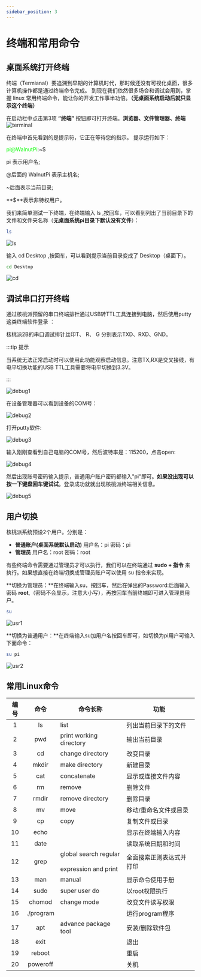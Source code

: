 ```yaml
---
sidebar_position: 3
---
```


# 终端和常用命令

## 桌面系统打开终端
终端（Termianal）要追溯到早期的计算机时代，那时候还没有可视化桌面，很多计算机操作都是通过终端命令完成。 到现在我们依然很多场合和调试会用到，掌握 linux 常用终端命令，能让你的开发工作事半功倍。**（无桌面系统启动后就只显示这个终端）**

在启动栏中点击第3项 **“终端”** 按钮即可打开终端。**浏览器、文件管理器、终端**
![terminal](./img/terminal/terminal.png)

在终端中首先看到的是提示符，它正在等待您的指示。 提示运行如下：

<font color='#06fe00'>pi@WalnutPi</font>:~$

pi 表示用户名; 

@后面的 WalnutPi 表示主机名; 

~后面表示当前目录; 

**$**表示非特权用户。

我们来简单测试一下终端，在终端输入 ls ,按回车，可以看到列出了当前目录下的文件和文件夹名称（**无桌面系统pi目录下默认没有文件**）：
```bash
ls
```
![ls](./img/terminal/ls.png)

输入 cd Desktop ,按回车，可以看到提示当前目录变成了 Desktop（桌面下）。
```bash
cd Desktop
```
![cd](./img/terminal/cd.png)

## 调试串口打开终端

通过核桃派预留的串口终端排针通过USB转TTL工具连接到电脑，然后使用putty这类终端软件登录 ：

核桃派2B的串口调试排针丝印T、 R、 G 分别表示TXD、RXD、GND。

:::tip 提示

当系统无法正常启动时可以使用此功能观察启动信息。注意TX,RX是交叉接线，有电平切换功能的USB TTL工具需要将电平切换到3.3V。

:::

![debug1](./img/terminal/debug1.png)

在设备管理器可以看到设备的COM号：

![debug2](./img/terminal/debug2.png)

打开putty软件:

![debug3](./img/terminal/debug3.png)

输入刚刚查看到自己电脑的COM号，然后波特率是：115200，点击open:

![debug4](./img/terminal/debug4.png)

然后出现账号密码输入提示，普通用户账户密码都输入"pi"即可。**如果没出现可以按一下键盘回车键试试**。登录成功就就出现核桃派终端相关信息。

![debug5](./img/terminal/debug5.png)

## 用户切换
核桃派系统预设2个用户。分别是：
- **普通账户(桌面系统默认启动)** 用户名：pi 密码：pi
- **管理员** 用户名：root 密码：root

有些终端命令需要通过管理员才可以执行，我们可以在终端通过 **sudo + 指令** 来执行。如果想直接在终端切换成管理员账户可以使用 su 指令来实现。

**切换为管理员：**在终端输入su，按回车，然后在弹出的Password:后面输入密码 **root**,（密码不会显示，注意大小写），再按回车当前终端即可进入管理员用户。
```bash
su
```
![usr1](./img/terminal/usr1.png)

**切换为普通用户：**在终端输入su加用户名按回车即可，如切换为pi用户可输入下面命令：
```bash
su pi
```
![usr2](./img/terminal/usr2.png)

## 常用Linux命令

|  编号 | 命令 | 命令长称 | 功能 |  
|  :---:  | :---:  | ---  | ---  |
| 1  | ls | list | 列出当前目录下的文件 |
| 2  | pwd | print working directory | 输出当前目录 |
| 3  | cd | change directory | 改变目录 |
| 4  | mkdir | make directory | 新建目录 |
| 5  | cat | concatenate | 显示或连接文件内容 |
| 6  | rm | remove | 删除文件 |
| 7  | rmdir | remove directory | 删除目录 |
| 8  | mv | move | 移动/重命名文件或目录 |
| 9  | cp | copy | 复制文件或目录 |
| 10  | echo |   | 显示在终端输入内容 |
| 11  | date |  | 读取系统日期和时间 |
| 12  | grep | global search regular <br></br> expression and print | 全面搜索正则表达式并打印 |
| 13  | man | manual  | 显示命令使用手册 |
| 14  | sudo | super user do | 以root权限执行 |
| 15  | chomod | change mode | 改变文件读写权限 |
| 16  | ./program |   | 运行program程序 |
| 17  | apt | advance package tool | 安装/删除软件包 |
| 18  | exit |  | 退出 |
| 19  | reboot |   | 重启 |
| 20 | poweroff |  | 关机 |